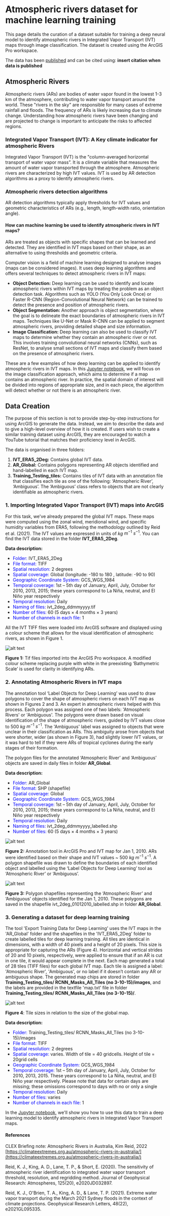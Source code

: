 # Atmospheric rivers dataset for machine learning training

This page details the curation of a dataset suitable for training a deep neural model to identify atmospheric rivers in Integrated Vapor Transport (IVT) maps through image classification. The dataset is created using the ArcGIS Pro workspace.

The data has been [published](https://doi.org/10.5281/zenodo.12177339) and can be cited using: **insert citation when data is published**

## Atmospheric Rivers

Atmospheric rivers (ARs) are bodies of water vapor found in the lowest 1-3 km of the atmosphere, contributing to water vapor transport around the world. These "rivers in the sky" are responsible for many cases of extreme rainfall and floods. The frequency of ARs is likely increasing due to climate change. Understanding how atmospheric rivers have been changing and are projected to change is important to anticipate the risks to affected regions.

### Integrated Vapor Transport (IVT): A Key climate indicator for atmospheric Rivers

Integrated Vapor Transport (IVT)  is the "column-averaged horizontal transport of water vapor mass”. It is a climate variable that measures the amount of water vapor transported through the atmosphere. Atmospheric rivers are characterized by high IVT values. IVT is used by AR detection algorithms as a proxy to identify atmospheric rivers.

### Atmospheric rivers detection algorithms

AR detection algorithms typically apply thresholds for IVT values and geometric characteristics of ARs (e.g., length, length-width ratio, orientation angle).

#### How can machine learning be used to identify atmospheric rivers in IVT maps?

ARs are treated as objects with specific shapes that can be learned and detected. They are identified in IVT maps based on their shape, as an alternative to using thresholds and geometric criteria.

Computer vision is a field of machine learning designed to analyse images (maps can be considered images). It uses deep learning algorithms and offers several techniques to detect atmospheric rivers in IVT maps:

- **Object Detection:** Deep learning can be used to identify and locate atmospheric rivers within IVT maps by treating the problem as an object detection task. Algorithms such as YOLO (You Only Look Once) or Faster R-CNN (Region-Convolutional Neural Network) can be trained to detect the presence and position of atmospheric rivers.
- **Object Segmentation:** Another approach is object segmentation, where the goal is to delineate the exact boundaries of atmospheric rivers in IVT maps. Techniques like U-Net or Mask R-CNN can be applied to segment atmospheric rivers, providing detailed shape and size information.
- **Image Classification:** Deep learning can also be used to classify IVT maps to determine whether they contain an atmospheric river or not. This involves training convolutional neural networks (CNNs), such as ResNet, to analyse small sections of IVT maps and classify them based on the presence of atmospheric rivers.

These are a few examples of how deep learning can be applied to identify atmospheric rivers in IVT maps. In this [Jupyter notebook](https://github.com/coecms/CNN-Atmospheric-Rivers/blob/main/CNN_AR_tutorial.ipynb), we will focus on the image classification approach, which aims to determine if a map contains an atmospheric river. In practice, the spatial domain of interest will be divided into regions of appropriate size, and in each piece, the algorithm will detect whether or not there is an atmospheric river.

## Data Creation

The purpose of this section is not to provide step-by-step instructions for using ArcGIS to generate the data. Instead, we aim to describe the data and to give a high-level overview of how it is created. If users wish to create a similar training dataset using ArcGIS, they are encouraged to watch a YouTube tutorial that matches their proficiency level in ArcGIS.

The data is organised in three folders:
1. **IVT_ERA5_2Deg:** Contains global IVT data.
2. **AR_Global:** Contains polygons representing AR objects identified and hand-labelled in each IVT map.
3. **Training_Testing_tiles:** Contains tiles of IVT data with an annotation file that classifies each tile as one of the following: ‘Atmospheric River’, ‘Ambiguous’. The ‘Ambiguous’ class refers to objects that are not clearly identifiable as atmospheric rivers.

### 1. Importing Integrated Vapor Transport (IVT) maps into ArcGIS

For this task, we've already prepared the global IVT maps. These maps were computed using the zonal wind, meridional wind, and specific humidity variables from ERA5, following the methodology outlined by Reid et al. (2021). The IVT values are expressed in units of $kg$ $m^{-1}$ $s^{-1}$. You can find the IVT data stored in the folder **IVT_ERA5_2Deg**.

**Data description:**

- <span style="color:blue">Folder:</span> IVT_ERA5_2Deg
- <span style="color:blue">File format:</span> TIFF
- <span style="color:blue">Spatial resolution:</span> 2 degrees
- <span style="color:blue">Spatial coverage:</span> Global (longitude: -180 to 180 , latitude: -90 to  90)
- <span style="color:blue">Geographic Coordinate System:</span> GCS_WGS_1984
- <span style="color:blue">Temporal coverage:</span> 1st – 5th day of January, April, July, October for 2010, 2013, 2015; these years correspond to La Niña, neutral, and El Niño year respectively
- <span style="color:blue">Temporal resolution:</span> Daily
- <span style="color:blue">Naming of files:</span> ivt_2deg_ddmmyyyy.tif
- <span style="color:blue">Number of files:</span> 60 (5 days × 4 months × 3 years)
- <span style="color:blue">Number of channels in each file:</span> 1

All the IVT TIFF files were loaded into ArcGIS software and displayed using a colour scheme that allows for the visual identification of atmospheric rivers, as shown in Figure 1.

![alt text](Images/Fig1.png)

**Figure 1:** Tif files imported into the ArcGIS Pro workspace. A modified colour scheme replacing purple with white in the preexisting ‘Bathymetric Scale’ is used for clarity in identifying ARs.

### 2. Annotating Atmospheric Rivers in IVT maps 

The annotation tool ‘Label Objects for Deep Learning’ was used to draw polygons to cover the shape of atmospheric rivers on each IVT map as shown in Figures 2 and 3. An expert in atmospheric rivers helped with this process. Each polygon was assigned one of two labels: 'Atmospheric Rivers' or 'Ambiguous'. The polygons were drawn based on visual identification of the shape of atmospheric rivers, guided by IVT values close to $500$ $kg$ $m^{-1}$ $s^{-1}$. The 'Ambiguous' label was assigned to objects that were unclear in their classification as ARs. This ambiguity arose from objects that were shorter, wider (as shown in Figure 3), had slightly lower IVT values, or it was hard to tell if they were ARs of tropical cyclones during the early stages of their formation. 

The polygon files for the annotated ‘Atmospheric River’ and ‘Ambiguous’ objects are saved in daily files in folder **AR_Global**.

**Data description:**

- <span style="color:blue">Folder:</span> AR_Global
- <span style="color:blue">File format:</span> SHP (shapefile)
- <span style="color:blue">Spatial coverage:</span> Global
- <span style="color:blue">Geographic Coordinate System:</span> GCS_WGS_1984
- <span style="color:blue">Temporal coverage:</span> 1st – 5th day of January, April, July, October for 2010, 2013, 2015; these years correspond to La Niña, neutral, and El Niño year respectively
- <span style="color:blue">Temporal resolution:</span> Daily
- <span style="color:blue">Naming of files:</span> ivt_2deg_ddmmyyyy_labelled.shp
- <span style="color:blue">Number of files:</span> 60 (5 days × 4 months × 3 years)

![alt text](Images/Fig2.png)

**Figure 2:** Annotation tool in ArcGIS Pro and IVT map for Jan 1, 2010. ARs were identified based on their shape and IVT values ~ $500$ $kg$ $m^{-1}$ $s^{-1}$. A polygon shapefile was drawn to define the boundaries of each identified object and labelled using the ‘Label Objects for Deep Learning’ tool as ‘Atmospheric River’ or ‘Ambiguous’. 

![alt text](Images/Fig3.png)

**Figure 3:** Polygon shapefiles representing the ‘Atmospheric River’ and ‘Ambiguous’ objects identified for the Jan 1, 2010. These polygons are saved in the shapefile ivt_2deg_01012010_labelled.shp in folder **AR_Global**.

### 3. Generating a dataset for deep learning training

The tool 'Export Training Data for Deep Learning' uses the IVT maps in the 'AR_Global' folder and the shapefiles in the 'IVT_ERA5_2Deg' folder to create labelled tiles for deep learning training. All tiles are identical in dimensions, with a width of 40 pixels and a height of 20 pixels. This size is appropriate for capturing the ARs (Figure 4). Horizontal and vertical strides of 20 and 10 pixels, respectively, were applied to ensure that if an AR is cut in one tile, it would appear complete in the next. Each map generated a total of 28 tiles (TIFF files) for each global IVT map. Each tile is assigned a label: 'Atmospheric River', 'Ambiguous', or no label if it doesn’t contain any AR or ambiguous shape. The generated map chips are stored in folder **Training_Testing_tiles/ RCNN_Masks_All_Tiles (no 3-10-15)/images**, and the labels are provided in the textfile 'map.txt' file in folder **Training_Testing_tiles/ RCNN_Masks_All_Tiles (no 3-10-15)/**.

![alt text](Images/Fig4.png)

**Figure 4**: Tile sizes in relation to the size of the global map.

**Data description:**

- <span style="color:blue">Folder:</span> Training_Testing_tiles/ RCNN_Masks_All_Tiles (no 3-10-15)/images
- <span style="color:blue">File format:</span> TIFF
- <span style="color:blue">Spatial resolution:</span> 2 degrees
- <span style="color:blue">Spatial coverage:</span> varies. Width of tile = 40 gridcells. Height of tile = 20grid cells
- <span style="color:blue">Geographic Coordinate System:</span> GCS_WGS_1984
- <span style="color:blue">Temporal coverage:</span> 1st – 5th day of January, April, July, October for 2010, 2013, 2015. These years correspond to La Niña, neutral, and El Niño year respectively. Please note that data for certain days are missing; these omissions correspond to days with no or only a single 
- <span style="color:blue">Temporal resolution:</span> Daily
- <span style="color:blue">Number of files:</span> varies
- <span style="color:blue">Number of channels in each file:</span> 1

In the [Jupyter notebook](https://github.com/coecms/CNN-Atmospheric-Rivers/blob/main/CNN_AR_tutorial.ipynb), we'll show you how to use this data to train a deep learning model to identify atmospheric rivers in Integrated Vapor Transport maps.

#### References

CLEX Briefing note: Atmospheric Rivers in Australia, Kim Reid, 2022 [https://climateextremes.org.au/atmospheric-rivers-in-australia/](https://climateextremes.org.au/atmospheric-rivers-in-australia/)

Reid, K. J., King, A. D., Lane, T. P., & Short, E. (2020). The sensitivity of atmospheric river identification to integrated water vapor transport threshold, resolution, and regridding method. Journal of Geophysical Research: Atmospheres, 125(20), e2020JD032897.

Reid, K. J., O'Brien, T. A., King, A. D., & Lane, T. P. (2021). Extreme water vapor transport during the March 2021 Sydney floods in the context of climate projections. Geophysical Research Letters, 48(22), e2021GL095335.